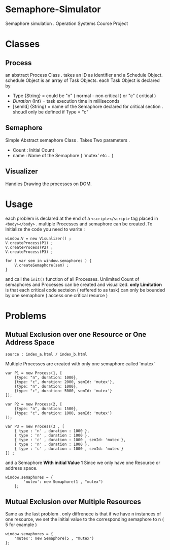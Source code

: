 # Semaphore-Simulator
Semaphore simulation . Operation Systems Course Project

# Classes

 ## Process
an abstract Process Class .
takes an ID as identifier and a Schedule Object.
schedule Object is an array of Task Objects.
each Task Object is declared by
+ Type {String} = could be "n" ( normal - non critical ) or "c" ( critical )
+ *Duration* {Int} = task execution time in milliseconds
+ [semId] {String} = name of the Semaphore declared for critical section . shoudl only be defined if Type = "c"

 ## Semaphore
 Simple Abstract semaphore Class . Takes Two parameters .
 + Count : Initial Count
 + name : Name of the Semaphore ( 'mutex' etc .. )

 ## Visualizer
Handles Drawing the processes on DOM.

# Usage
each problem is declared at the end of a `<script></script>` tag placed in `<body></body>` . multiple Processes and semaphore can be created .To Initialize the code you need to warite :

    window.V = new Visualizer() ;
    V.createProcess(P1) ;
    V.createProcess(P2) ;
    V.createProcess(P3) ;

    for ( var sem in window.semaphores ) {
        V.createSemaphore(sem) ;
    }
    
and call the `init()` function of all Processes. Unlimited Count of semaphores and Processes can be created and visualized. **only Limitation** is that each critical code secteion ( reffered to as task) can only be bounded by one semaphore ( access one critical resurce )

# Problems
## Mutual Exclusion over one Resource or One Address Space
    source : index_a.html / index_b.html
Multiple Processes are created with only one semaphore called 'mutex'

    var P1 = new Process(1, [
        {type: "n", duration: 1000},
        {type: "c", duration: 2000, semId: 'mutex'},
        {type: "n", duration: 1000},
        {type: "c", duration: 5000, semId: 'mutex'}
    ]);

    var P2 = new Process(2, [
        {type: "n", duration: 1500},
        {type: "c", duration: 1000, semId: 'mutex'}
    ]);

    var P3 = new Process(3 , [
        { type : 'n' , duration : 1000 },
        { type : 'n' , duration : 1000 },
        { type : 'c' , duration : 1000 , semId: 'mutex'},
        { type : 'n' , duration : 1000 },
        { type : 'c' , duration : 1000 , semId: 'mutex'}
    ]) ;

and a Semaphore **With initial Value 1** Since we only have one Resource or address space.

    window.semaphores = {
            'mutex': new Semaphore(1 , "mutex")
        };

## Mutual Exclusion over Multiple Resources
Same as the last problem . only diffrenece is that if we have n instances of one resource, we set the initial value to the corresponding semaphore to n ( 5 for example )

    window.semaphores = {
        'mutex': new Semaphore(5 , "mutex")
    };
    
